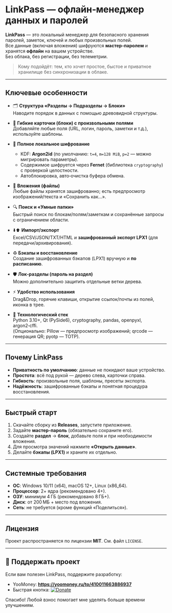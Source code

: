 # LinkPass — офлайн‑менеджер данных и паролей

**LinkPass** — это локальный менеджер для безопасного хранения паролей, заметок, ключей и любых произвольных полей.  
Все данные (включая вложения) шифруются **мастер‑паролем** и хранятся **офлайн** на вашем устройстве.  
Без облака, без регистрации, без телеметрии.

> Кому подойдёт: тем, кто хочет простое, быстое и приватное хранилище без синхронизации в облаке.

---

## Ключевые особенности

- 🗂️ **Структура «Разделы → Подразделы → Блоки»**  
  Наводите порядок в данных с помощью древовидной структуры.

- 🧩 **Гибкие карточки (блоки) с произвольными полями**  
  Добавляйте любые поля (URL, логин, пароль, заметки и т.д.), используйте шаблоны.

- 🔐 **Полное локальное шифрование**  
  - KDF: **Argon2id** (по умолчанию: `t=4`, `m=128 MiB`, `p=2` — можно мигрировать параметры).  
  - Содержимое шифруется через **Fernet** (библиотека `cryptography`) с проверкой целостности.  
  - Автоблокировка, авто‑очистка буфера обмена.

- 📎 **Вложения (файлы)**  
  Любые файлы хранятся зашифрованно; есть предпросмотр изображений/текста и «Сохранить как…».

- 🔍 **Поиск и «Умные папки»**  
  Быстрый поиск по блокам/полям/заметкам и сохранённые запросы с ограничением области.

- ⬇️⬆️ **Импорт/экспорт**  
  Excel/CSV/JSON/TXT/HTML и **зашифрованный экспорт LPX1** (для передачи/архивирования).

- ♻️ **Бэкапы и восстановление**  
  Создание зашифрованных бэкапов (LPX1) вручную и **по расписанию**.

- 🛡️ **Лок‑разделы (пароль на раздел)**  
  Можно дополнительно защитить отдельные ветки дерева.

- ⚡ **Удобство использования**  
  Drag&Drop, горячие клавиши, открытие ссылок/почты из полей, иконка в трее.

- 🧰 **Технологический стек**  
  Python 3.10+, Qt (PySide6), cryptography, pandas, openpyxl, argon2‑cffi.  
  (Опционально: Pillow — предпросмотр изображений; qrcode — генерация QR; pyotp — TOTP).

---

## Почему LinkPass

- **Приватность по умолчанию**: данные не покидают ваше устройство.  
- **Простота**: всё под рукой — дерево слева, карточки справа.  
- **Гибкость**: произвольные поля, шаблоны, пресеты экспорта.  
- **Надёжность**: зашифрованные бэкапы и понятная процедура восстановления.

---

## Быстрый старт

1. Скачайте сборку из **Releases**, запустите приложение.  
2. Задайте **мастер‑пароль** (обязательно сохраните его).  
3. Создайте **раздел** → **блок**, добавьте поля и при необходимости вложения.  
4. Для просмотра значений нажмите **«Открыть данные»**.  
5. Делайте **бэкапы (LPX1)** и храните их отдельно.

---

## Системные требования

- **ОС**: Windows 10/11 (x64), macOS 12+, Linux (x86_64).  
- **Процессор**: 2+ ядра (рекомендовано 4+).  
- **ОЗУ**: минимум 4 ГБ (рекомендовано 8 ГБ+).  
- **Диск**: от 200 МБ + место под вложения.  
- **Сеть**: не требуется (кроме функций «Поделиться»).

---

## Лицензия

Проект распространяется по лицензии **MIT**. См. файл `LICENSE`.

---

## 💖 Поддержать проект

Если вам полезен LinkPass, поддержите разработку:
- YooMoney: **https://yoomoney.ru/to/410011663886937**
- Быстрая кнопка: [![Donate](https://img.shields.io/badge/Donate-YooMoney-6c3adb?logo=yoomoney)](https://yoomoney.ru/to/410011663886937)

Спасибо! Любой взнос помогает мне уделять больше времени улучшениям.
